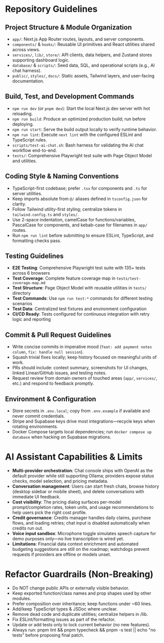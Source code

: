# Repository Guidelines

## Project Structure & Module Organization
- `app/`: Next.js App Router routes, layouts, and server components.
- `components/` & `hooks/`: Reusable UI primitives and React utilities shared across views.
- `services/`, `lib/`, `store/`: API clients, data helpers, and Zustand stores supporting dashboard logic.
- `database/` & `scripts/`: Seed data, SQL, and operational scripts (e.g., AI chat harness).
- `public/`, `styles/`, `docs/`: Static assets, Tailwind layers, and user-facing documentation.

## Build, Test, and Development Commands
- `npm run dev` (or `pnpm dev`): Start the local Next.js dev server with hot reloading.
- `npm run build`: Produce an optimized production build; run before deploying.
- `npm run start`: Serve the build output locally to verify runtime behavior.
- `npm run lint`: Execute `next lint` with the configured ESLint and TypeScript rules.
- `scripts/test-ai-chat.sh`: Bash harness for validating the AI chat workflow end-to-end.
- `tests/`: Comprehensive Playwright test suite with Page Object Model and utilities.

## Coding Style & Naming Conventions
- TypeScript-first codebase; prefer `.tsx` for components and `.ts` for server utilities.
- Keep imports absolute from `@/` aliases defined in `tsconfig.json` for clarity.
- Follow Tailwind utility-first styling; centralize tokens in `tailwind.config.ts` and `styles/`.
- Use 2-space indentation, camelCase for functions/variables, PascalCase for components, and kebab-case for filenames in `app/` routes.
- Run `npm run lint` before submitting to ensure ESLint, TypeScript, and formatting checks pass.

## Testing Guidelines
- **E2E Testing**: Comprehensive Playwright test suite with 135+ tests across 6 browsers
- **Test Coverage**: Complete feature coverage map in `tests/test-coverage-map.md`
- **Test Structure**: Page Object Model with reusable utilities in `tests/` directory
- **Test Commands**: Use `npm run test:*` commands for different testing scenarios
- **Test Data**: Centralized test fixtures and environment configuration
- **CI/CD Ready**: Tests configured for continuous integration with retry logic and reporting

## Commit & Pull Request Guidelines
- Write concise commits in imperative mood (`feat: add payment notes column`, `fix: handle null session`).
- Squash trivial fixes locally; keep history focused on meaningful units of work.
- PRs should include: context summary, screenshots for UI changes, linked Linear/GitHub issues, and testing notes.
- Request review from domain owners of touched areas (`app/`, `services/`, etc.) and respond to feedback promptly.

## Environment & Configuration
- Store secrets in `.env.local`; copy from `.env.example` if available and never commit credentials.
- Stripe and Supabase keys drive most integrations—recycle keys when rotating environments.
- Docker Compose targets local dependencies; run `docker compose up database` when hacking on Supabase migrations.

# AI Assistant Capabilities & Limits
- **Multi-provider orchestration**: Chat console ships with OpenAI as the default provider while still supporting Ollama; providers expose status checks, model selection, and pricing metadata.
- **Conversation management**: Users can start fresh chats, browse history (desktop sidebar or mobile sheet), and delete conversations with immediate UI feedback.
- **Cost visibility**: The pricing dialog surfaces per-model prompt/completion rates, token units, and usage recommendations to help users pick the right cost profile.
- **Credit governance**: Credits manager handles daily claims, purchase flows, and loading retries; chat input is disabled automatically when credits run out.
- **Voice input sandbox**: Microphone toggle simulates speech capture for demo purposes only—no live transcription is wired yet.
- **Limitations**: Financial data context enrichment and automated budgeting suggestions are still on the roadmap; watchdogs prevent requests if providers are offline or models unset.

# Refactor Guardrails (Non-Breaking)
- Do NOT change public APIs or externally visible behavior.
- Keep exported function/class names and prop shapes used by other modules.
- Prefer composition over inheritance; keep functions under ~60 lines.
- Add/keep TypeScript types & JSDoc where unclear.
- Remove dead code and duplicate utilities; centralize helpers in /lib.
- Fix ESLint/formatting issues as part of the refactor.
- Update or add tests only to lock current behavior (no new features).
- Always run: pnpm lint && pnpm typecheck && pnpm -s test || echo "no tests" before proposing final patch.
